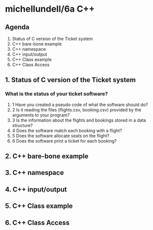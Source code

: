 # michellundell/6a C++

## Agenda
1. Status of C version of the Ticket system
2. C++ bare-bone example
3. C++ namespace
4. C++ input/output
5. C++ Class example
6. C++ Class Access



## 1. Status of C version of the Ticket system
### What is the status of your ticket software?

1. 1 Have you created a pseudo code of what the software should do?
1. 2 Is it reading the files (flights.csv, booking.csv) provided by the arguments to your program?
1. 3 Is the information about the flights and bookings stored in a data structure?
1. 4 Does the software match each booking with a flight?
1. 5 Does the software allocate seats on the flight?
1. 6 Does the software print a ticket for each booking?

## 2. C++ bare-bone example
## 3. C++ namespace
## 4. C++ input/output
## 5. C++ Class example
## 6. C++ Class Access
```
```
